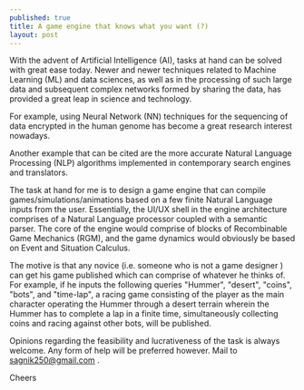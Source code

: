 ```yaml
---
published: true
title: A game engine that knows what you want (?)
layout: post
---
```

With the advent of Artificial Intelligence (AI), tasks at hand can be solved with great ease today. Newer and newer techniques related to Machine Learning (ML) and data sciences, as well as in the processing of such large data and subsequent complex networks formed by sharing the data, has provided a great leap in science and technology. 

For example, using Neural Network (NN) techniques for the sequencing of data encrypted in the human genome has become a great research interest nowadays.

Another example that can be cited are the more accurate Natural Language Processing (NLP) algorithms implemented in contemporary search engines and translators.

The task at hand for me is to design a game engine that can compile games/simulations/animations based on a few finite Natural Language inputs from the user. Essentially, the UI/UX shell in the engine architecture comprises of a Natural Language processor coupled with a semantic parser. The core of the engine would comprise of blocks of Recombinable Game Mechanics (RGM), and the game dynamics would obviously be based on Event and Situation Calculus.

The motive is that any novice (i.e. someone who is not a game designer ) can get his game published which can comprise of whatever he thinks of. For example, if he inputs the following queries "Hummer", "desert", "coins", "bots", and "time-lap", a racing game consisting of the player as the main character operating the Hummer through a desert terrain wherein the Hummer has to complete a lap in a finite time, simultaneously collecting coins and racing against other bots, will be published.

Opinions regarding the feasibility and lucrativeness of the task is always welcome. Any form of help will be preferred however. Mail to sagnik250@gmail.com .

Cheers